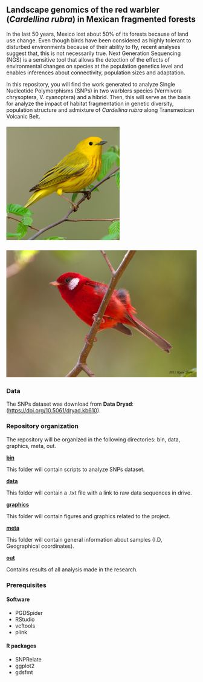 ## **Landscape genomics of the red warbler (*Cardellina rubra*) in Mexican fragmented forests**

  In the last 50 years, Mexico lost about 50% of its forests because of land use change. Even though birds have been considered as highly tolerant to disturbed environments because of their ability to fly, recent analyses suggest that, this is not necessarily true. Next Generation Sequencing (NGS) is a sensitive tool that allows the detection of the effects of environmental changes on species at the population genetics level and enables inferences about connectivity, population sizes and adaptation.
 
In this repository, you will find the work generated to analyze Single Nucleotide Polymorphisms (SNPs) in two warblers species (Vermivora chrysoptera, V. cyanoptera) and a híbrid. Then, this will serve as the basis for analyze the impact of habitat fragmentation in genetic diversity, population structure and admixture of  *Cardellina rubra* along Transmexican Volcanic Belt.


##### <div align="left"> ![](yellow.png) 
#### <div align="left"> ![](35487721.jpeg) 


### **Data**
The SNPs dataset was download from **Data Dryad**: (https://doi.org/10.5061/dryad.kb610).  


### **Repository organization**

The repository will be organized in the following directories:
bin, data, graphics, meta, out.

**[bin](/bin)**

This folder will contain scripts to analyze SNPs dataset.

**[data](/data)**

This folder will contain a .txt file with a link to raw data sequences in drive.

**[graphics](/graphics)**

This folder will contain figures and graphics related to the project.


**[meta](/meta)**

This folder will contain general information about samples (I.D, Geographical coordinates).

**[out](/out)**

Contains results of all analysis made in the research.

### Prerequisites

#### Software
* PGDSpider
* RStudio
* vcftools
* plink

#### R packages
- SNPRelate
- ggplot2
- gdsfmt


